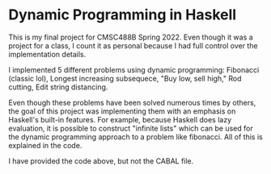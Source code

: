 # Dynamic Programming in Haskell

This is my final project for CMSC488B Spring 2022. 
Even though it was a project for a class, I count it as personal because I had full control over the implementation details.

I implemented 5 different problems using dynamic programming:
Fibonacci (classic lol), Longest increasing subsequece, "Buy low, sell high," Rod cutting, Edit string distancing.

Even though these problems have been solved numerous times by others, the goal of this project was implementing them with an emphasis on Haskell's built-in features.
For example, because Haskell does lazy evaluation, it is possible to construct "infinite lists" which can be used for the dynamic programming approach to a problem like fibonacci. All of this is explained in the code.

I have provided the code above, but not the CABAL file.
